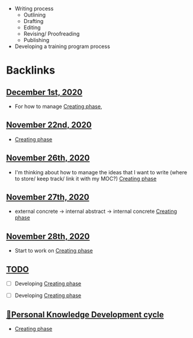 - Writing process
    - Outlining
    - Drafting
    - Editing
    - Revising/ Proofreading
    - Publishing
- Developing a training program process

# Backlinks
## [December 1st, 2020](<December 1st, 2020.md>)
- For how to manage [Creating phase](<Creating phase.md>),

## [November 22nd, 2020](<November 22nd, 2020.md>)
- [Creating phase](<Creating phase.md>)

## [November 26th, 2020](<November 26th, 2020.md>)
- I'm thinking about how to manage the ideas that I want to write (where to store/ keep track/ link it with my MOC?) [Creating phase](<Creating phase.md>)

## [November 27th, 2020](<November 27th, 2020.md>)
- external concrete -> internal abstract -> internal concrete [Creating phase](<Creating phase.md>)

## [November 28th, 2020](<November 28th, 2020.md>)
- Start to work on [Creating phase](<Creating phase.md>)

## [TODO](<TODO.md>)
- [ ] Developing [Creating phase](<Creating phase.md>)

- [ ] Developing [Creating phase](<Creating phase.md>)

## [🌱Personal Knowledge Development cycle  ](<🌱Personal Knowledge Development cycle  .md>)
- [Creating phase](<Creating phase.md>)

